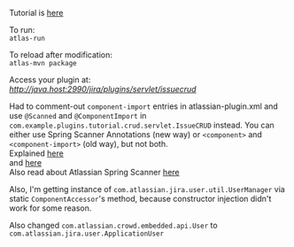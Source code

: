 Tutorial is [here](https://developer.atlassian.com/server/jira/platform/creating-a-jira-issue-crud-servlet-and-issue-search/)

To run:  
`atlas-run`

To reload after modification:  
`atlas-mvn package`

Access your plugin at:  
*http://java.host:2990/jira/plugins/servlet/issuecrud*

Had to comment-out `component-import` entries in atlassian-plugin.xml and use `@Scanned` and `@ComponentImport` in `com.example.plugins.tutorial.crud.servlet.IssueCRUD` instead.
You can either use Spring Scanner Annotations (new way) or `<component>` and `<component-import>` (old way), but not both.  
Explained [here](https://community.atlassian.com/t5/Answers-Developer-Questions/atlassian-plugin-xml-contains-a-definition-of-component-import/qaq-p/560580)  
and [here](https://stackoverflow.com/questions/36008446/atlassian-plugin-xml-contains-a-definition-of-component-import-this-is-not-allo)  
Also read about Atlassian Spring Scanner [here](https://bitbucket.org/atlassian/atlassian-spring-scanner)

Also, I'm getting instance of `com.atlassian.jira.user.util.UserManager` via static `ComponentAccessor`'s method, because constructor injection didn't work for some reason.

Also changed `com.atlassian.crowd.embedded.api.User` to `com.atlassian.jira.user.ApplicationUser`